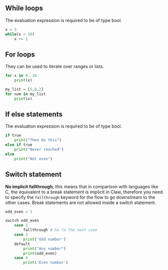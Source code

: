 ## While loops 

The evaluation expression is required to be of type bool.

```py
x = 5
while(x < 10)
	x += 1
```

## For loops

They can be used to iterate over ranges or lists.

```py
for x in 0..10
	print(x)

my_list = [5,8,2]
for num in my_list
	print(x)
```

## If else statements

The evaluation expression is required to be of type bool.

```py
if true
	print("Then do this")
else if true
	print("Never reached")
else
	print("Not even")
```

## Switch statement

**No implicit fallthrough**, this means that in comparison with languages like C, the equivalent to a break statement is implicit in Claw, therefore you need to specify the `fallthrough` keyword for the flow to go downstream to the other cases. Break statements are not allowed inside a switch statement.

```py
odd_even = 1

switch odd_even
	case 1
		fallthrough # Go to the next case
	case 3
		print('Odd number')
	default
		print("Any number")
		print(odd_even)
	case 4
		print('Even number')
```
